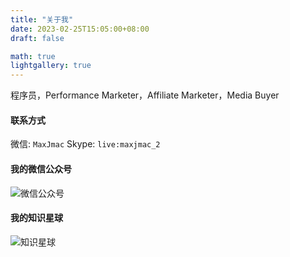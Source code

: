 ```yaml
---
title: "关于我"
date: 2023-02-25T15:05:00+08:00
draft: false

math: true
lightgallery: true
---
```


程序员，Performance Marketer，Affiliate Marketer，Media Buyer

#### 联系方式
微信: `MaxJmac`
Skype: `live:maxjmac_2`

#### 我的微信公众号
![微信公众号](/images/gzh.png)

#### 我的知识星球
![知识星球](/images/optimize-campaign/zsxq.jpg)